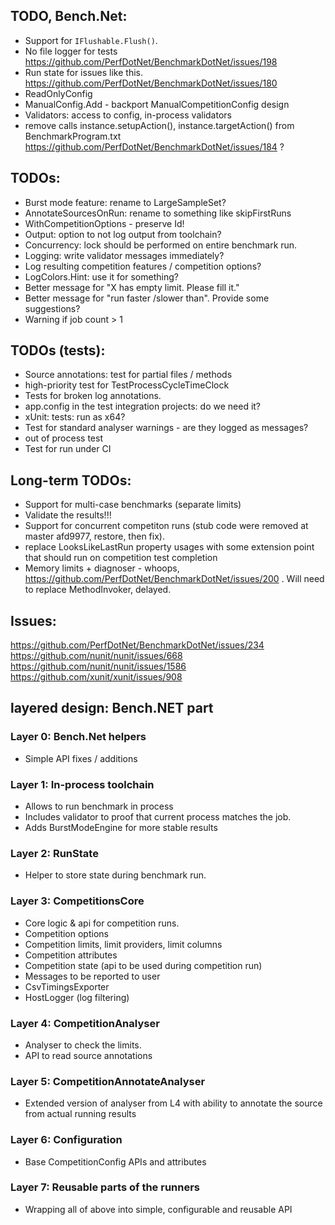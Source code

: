 ﻿## TODO, Bench.Net:
* Support for `IFlushable.Flush()`.
* No file logger for tests https://github.com/PerfDotNet/BenchmarkDotNet/issues/198
* Run state for issues like this. https://github.com/PerfDotNet/BenchmarkDotNet/issues/180
* ReadOnlyConfig
* ManualConfig.Add - backport ManualCompetitionConfig design
* Validators: access to config, in-process validators
* remove calls instance.setupAction(), instance.targetAction() from BenchmarkProgram.txt
  https://github.com/PerfDotNet/BenchmarkDotNet/issues/184 ?

## TODOs:
 * Burst mode feature: rename to LargeSampleSet?
 * AnnotateSourcesOnRun: rename to something like skipFirstRuns
 * WithCompetitionOptions - preserve Id!
 * Output: option to not log output from toolchain?
 * Concurrency: lock should be performed on entire benchmark run.
 * Logging: write validator messages immediately?
 * Log resulting competition features / competition options?
 * LogColors.Hint: use it for something?
 * Better message for "X has empty limit. Please fill it."
 * Better message for "run faster /slower than". Provide some suggestions?
 * Warning if job count > 1

## TODOs (tests):
 * Source annotations: test for partial files / methods
 * high-priority test for TestProcessCycleTimeClock
 * Tests for broken log annotations.
 * app.config in the test integration projects: do we need it?
 * xUnit: tests: run as x64?
 * Test for standard analyser warnings - are they logged as messages?
 * out of process test
 * Test for run under CI

## Long-term TODOs:
 * Support for multi-case benchmarks (separate limits)
 * Validate the results!!!
 * Support for concurrent competiton runs (stub code were removed at master afd9977, restore, then fix).
 * replace LooksLikeLastRun property usages with some extension point that should run on competition test completion
 * Memory limits + diagnoser - whoops, https://github.com/PerfDotNet/BenchmarkDotNet/issues/200 . Will need to replace MethodInvoker, delayed.

## Issues:
https://github.com/PerfDotNet/BenchmarkDotNet/issues/234
https://github.com/nunit/nunit/issues/668
https://github.com/nunit/nunit/issues/1586
https://github.com/xunit/xunit/issues/908

## layered design: Bench.NET part

### Layer 0: Bench.Net helpers
 * Simple API fixes / additions

### Layer 1: In-process toolchain
 * Allows to run benchmark in process
 * Includes validator to proof that current process matches the job.
 * Adds BurstModeEngine for more stable results

### Layer 2: RunState
 * Helper to store state during benchmark run.

### Layer 3: CompetitionsCore
 * Core logic & api for competition runs.
 * Competition options
 * Competition limits, limit providers, limit columns
 * Competition attributes
 * Competition state (api to be used during competition run)
 * Messages to be reported to user
 * CsvTimingsExporter
 * HostLogger (log filtering)

### Layer 4: CompetitionAnalyser
 * Analyser to check the limits.
 * API to read source annotations

### Layer 5: CompetitionAnnotateAnalyser
 * Extended version of analyser from L4 with ability to annotate the source from actual running results

### Layer 6: Configuration
 * Base CompetitionConfig APIs and attributes

### Layer 7: Reusable parts of the runners
 * Wrapping all of above into simple, configurable and reusable API
